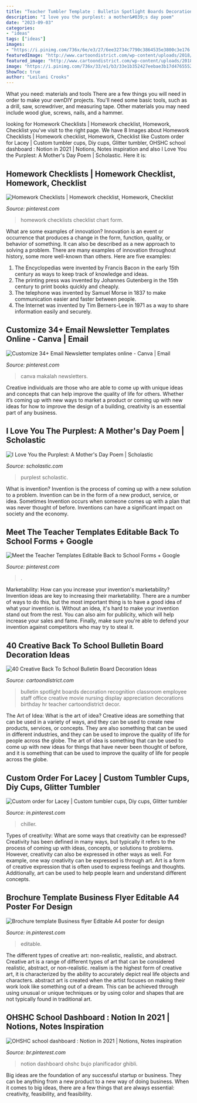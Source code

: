 ```yaml
---
title: "Teacher Tumbler Template : Bulletin Spotlight Boards Decoration Recognition Classroom Employee Staff Office Creative Movie Nursing Display Appreciation Decorations Birthday Hr Teacher Cartoondistrict Decor"
description: "I love you the purplest: a mother&#039;s day poem"
date: "2023-09-03"
categories:
- "ideas"
tags: ["ideas"]
images:
- "https://i.pinimg.com/736x/6e/e3/27/6ee32734c7790c3864535e3800c3e176.jpg"
featuredImage: "http://www.cartoondistrict.com/wp-content/uploads/2018/09/Back-To-School-Bulletin-Board-Decoration-Ideas3.jpg"
featured_image: "http://www.cartoondistrict.com/wp-content/uploads/2018/09/Back-To-School-Bulletin-Board-Decoration-Ideas3.jpg"
image: "https://i.pinimg.com/736x/33/e1/b3/33e1b352427eebae3b17d47655527cd7.jpg"
ShowToc: true
author: "Leilani Crooks"
---
```



What you need: materials and tools
There are a few things you will need in order to make your ownDIY projects. You'll need some basic tools, such as a drill, saw, screwdriver, and measuring tape. Other materials you may need include wood glue, screws, nails, and a hammer.

	

		
looking for Homework Checklists | Homework checklist, Homework, Checklist you've visit to the right page. We have 8 Images about Homework Checklists | Homework checklist, Homework, Checklist like Custom order for Lacey | Custom tumbler cups, Diy cups, Glitter tumbler, OHSHC school dashboard : Notion in 2021 | Notions, Notes inspiration and also I Love You the Purplest: A Mother&#039;s Day Poem | Scholastic. Here it is:
		
    
## Homework Checklists | Homework Checklist, Homework, Checklist

<img loading=lazy src="https://i.pinimg.com/736x/55/e0/b3/55e0b35daf2ae2d58c78af5f7212555c--homework-checklist-checklists.jpg" onerror="this.onerror=null;this.src='https://tse4.mm.bing.net/th?id=OIP.yvL0kuxwgAGZXCWUmXWaKAHaJ4&amp;pid=15.1';" alt="Homework Checklists | Homework checklist, Homework, Checklist">

_Source: pinterest.com_

>homework checklists checklist chart form. 

	

What are some examples of innovation?
Innovation is an event or occurrence that produces a change in the form, function, quality, or behavior of something. It can also be described as a new approach to solving a problem. There are many examples of innovation throughout history, some more well-known than others. Here are five examples:
1. The Encyclopedias were invented by Francis Bacon in the early 15th century as ways to keep track of knowledge and ideas.
2. The printing press was invented by Johannes Gutenberg in the 15th century to print books quickly and cheaply.
3. The telephone was invented by Samuel Morse in 1837 to make communication easier and faster between people. 
4. The Internet was invented by Tim Berners-Lee in 1971 as a way to share information easily and securely. 

    
## Customize 34+ Email Newsletter Templates Online - Canva | Email

<img loading=lazy src="https://i.pinimg.com/736x/33/e1/b3/33e1b352427eebae3b17d47655527cd7.jpg" onerror="this.onerror=null;this.src='https://tse2.mm.bing.net/th?id=OIP.5WFPdYbB5pHBL7U9J1B2hgAAAA&amp;pid=15.1';" alt="Customize 34+ Email Newsletter templates online - Canva | Email">

_Source: pinterest.com_

>canva makalah newsletters. 

	

Creative individuals are those who are able to come up with unique ideas and concepts that can help improve the quality of life for others. Whether it’s coming up with new ways to market a product or coming up with new ideas for how to improve the design of a building, creativity is an essential part of any business.

    
## I Love You The Purplest: A Mother&#039;s Day Poem | Scholastic

<img loading=lazy src="http://www.scholastic.com/content/dam/teachers/blogs/kriscia-cabral/migrated-files/kc_mompoem.jpg" onerror="this.onerror=null;this.src='https://tse1.mm.bing.net/th?id=OIP.TiOpm4i-2OLKf6_r79S3DAAAAA&amp;pid=15.1';" alt="I Love You the Purplest: A Mother&#039;s Day Poem | Scholastic">

_Source: scholastic.com_

>purplest scholastic. 

	

What is invention?
Invention is the process of coming up with a new solution to a problem. Invention can be in the form of a new product, service, or idea. Sometimes Invention occurs when someone comes up with a plan that was never thought of before. Inventions can have a significant impact on society and the economy.

    
## Meet The Teacher Templates Editable Back To School Forms + Google

<img loading=lazy src="https://i.pinimg.com/736x/6e/e3/27/6ee32734c7790c3864535e3800c3e176.jpg" onerror="this.onerror=null;this.src='https://tse4.mm.bing.net/th?id=OIP.8i55LRBIxGpHs1JPHhonrgHaM1&amp;pid=15.1';" alt="Meet the Teacher Templates Editable Back to School Forms + Google">

_Source: pinterest.com_

>. 

	

Marketability: How can you increase your invention's marketability?
Invention ideas are key to increasing their marketability. There are a number of ways to do this, but the most important thing is to have a good idea of what your invention is. Without an idea, it's hard to make your invention stand out from the rest. You can also aim for publicity, which will help increase your sales and fame. Finally, make sure you're able to defend your invention against competitors who may try to steal it.

    
## 40 Creative Back To School Bulletin Board Decoration Ideas

<img loading=lazy src="http://www.cartoondistrict.com/wp-content/uploads/2018/09/Back-To-School-Bulletin-Board-Decoration-Ideas3.jpg" onerror="this.onerror=null;this.src='https://tse2.mm.bing.net/th?id=OIP.rotLiMiXf5gVE69Tksi-OwHaJ4&amp;pid=15.1';" alt="40 Creative Back To School Bulletin Board Decoration Ideas">

_Source: cartoondistrict.com_

>bulletin spotlight boards decoration recognition classroom employee staff office creative movie nursing display appreciation decorations birthday hr teacher cartoondistrict decor. 

	

The Art of Idea: What is the art of idea?
Creative ideas are something that can be used in a variety of ways, and they can be used to create new products, services, or concepts. They are also something that can be used in different industries, and they can be used to improve the quality of life for people across the globe. The art of idea is something that can be used to come up with new ideas for things that have never been thought of before, and it is something that can be used to improve the quality of life for people across the globe.

    
## Custom Order For Lacey | Custom Tumbler Cups, Diy Cups, Glitter Tumbler

<img loading=lazy src="https://i.pinimg.com/736x/95/ac/d8/95acd88a508fcb0e1c18ab575242b482.jpg" onerror="this.onerror=null;this.src='https://tse1.mm.bing.net/th?id=OIP.VmN3QVlqd76Q2Xk1uJ16sQHaJ3&amp;pid=15.1';" alt="Custom order for Lacey | Custom tumbler cups, Diy cups, Glitter tumbler">

_Source: in.pinterest.com_

>chiller. 

	

Types of creativity: What are some ways that creativity can be expressed?
Creativity has been defined in many ways, but typically it refers to the process of coming up with ideas, concepts, or solutions to problems. However, creativity can also be expressed in other ways as well. For example, one way creativity can be expressed is through art. Art is a form of creative expression that is often used to express feelings and thoughts. Additionally, art can be used to help people learn and understand different concepts.

    
## Brochure Template Business Flyer Editable A4 Poster For Design

<img loading=lazy src="https://i.pinimg.com/736x/76/04/2b/76042bf7c7cf91d0ab1e4470c975b004.jpg" onerror="this.onerror=null;this.src='https://tse4.mm.bing.net/th?id=OIP.6HLbs7GuxBPj-PovhsrWKgHaIb&amp;pid=15.1';" alt="Brochure template Business flyer Editable A4 poster for design">

_Source: in.pinterest.com_

>editable. 

	

The different types of creative art: non-realistic, realistic, and abstract.
Creative art is a range of different types of art that can be considered realistic, abstract, or non-realistic. realism is the highest form of creative art, it is characterized by the ability to accurately depict real life objects and characters. abstract art is created when the artist focuses on making their work look like something out of a dream. This can be achieved through using unusual or unique techniques or by using color and shapes that are not typically found in traditional art.

    
## OHSHC School Dashboard : Notion In 2021 | Notions, Notes Inspiration

<img loading=lazy src="https://i.pinimg.com/736x/ff/03/8b/ff038b5a50402a64fed602b745eea1cf.jpg" onerror="this.onerror=null;this.src='https://tse1.mm.bing.net/th?id=OIP.HLGyEX7SETRFA1a1OyRNBgHaLz&amp;pid=15.1';" alt="OHSHC school dashboard : Notion in 2021 | Notions, Notes inspiration">

_Source: br.pinterest.com_

>notion dashboard ohshc bujo planificador ghibli. 

	

Big ideas are the foundation of any successful startup or business. They can be anything from a new product to a new way of doing business. When it comes to big ideas, there are a few things that are always essential: creativity, feasibility, and feasibility.

